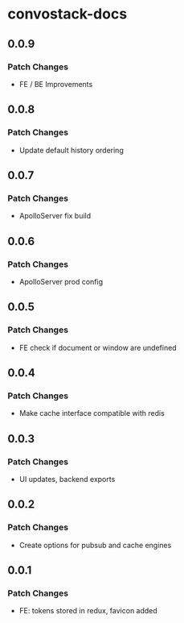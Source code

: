 # convostack-docs

## 0.0.9

### Patch Changes

- FE / BE Improvements

## 0.0.8

### Patch Changes

- Update default history ordering

## 0.0.7

### Patch Changes

- ApolloServer fix build

## 0.0.6

### Patch Changes

- ApolloServer prod config

## 0.0.5

### Patch Changes

- FE check if document or window are undefined

## 0.0.4

### Patch Changes

- Make cache interface compatible with redis

## 0.0.3

### Patch Changes

- UI updates, backend exports

## 0.0.2

### Patch Changes

- Create options for pubsub and cache engines

## 0.0.1

### Patch Changes

- FE: tokens stored in redux, favicon added
